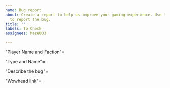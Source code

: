 ```yaml
---
name: Bug report
about: Create a report to help us improve your gaming experience. Use the form below
  to report the bug.
title: ''
labels: To Check
assignees: Maze003

---
```


"Player Name and Faction"= 

"Type and Name"= 

"Describe the bug"=

"Wowhead link"=
